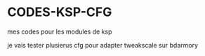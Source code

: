 CODES-KSP-CFG
=============

mes codes pour les modules de ksp


je vais tester plusierus cfg pour adapter tweakscale sur bdarmory

